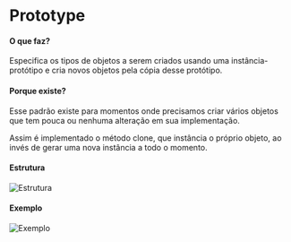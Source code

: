 # Prototype

#### O que faz?

Especifica os tipos de objetos a serem criados usando uma instância-protótipo
e cria novos objetos pela cópia desse protótipo.

#### Porque existe?

Esse padrão existe para momentos onde precisamos criar vários objetos que
tem pouca ou nenhuma alteração em sua implementação. 

Assim é implementado o método clone, que instância o próprio objeto, ao invés
de gerar uma nova instância a todo o momento.

#### Estrutura

![Estrutura](https://i.ibb.co/89TrgFn/estrutura-prototype.png)

#### Exemplo

![Exemplo](https://i.ibb.co/yq9Tzbk/exemplo-prototype.png)